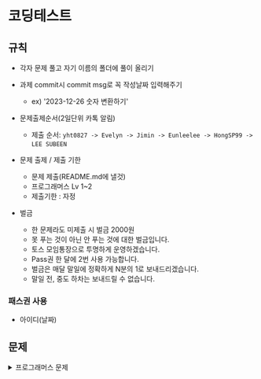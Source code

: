 # 코딩테스트

## 규칙

- 각자 문제 풀고 자기 이름의 폴더에 풀이 올리기
- 과제 commit시 commit msg로 꼭 작성날짜 입력해주기

  - ex) '2023-12-26 숫자 변환하기'

- 문제출제순서(2일단위 카톡 알림)
  - 제출 순서: `yht0827 -> Evelyn -> Jimin -> Eunleelee -> HongSP99 -> LEE SUBEEN`
  
- 문제 출제 / 제출 기한
  - 문제 제출(README.md에 낼것)
  - 프로그래머스 Lv 1~2
  - 제출기한 : 자정
- 벌금
  - 한 문제라도 미제출 시 벌금 2000원
  - 못 푸는 것이 아닌 안 푸는 것에 대한 벌금입니다.
  - 토스 모임통장으로 투명하게 운영하겠습니다.
  - Pass권 한 달에 2번 사용 가능합니다.
  - 벌금은 매달 말일에 정확하게 N분의 1로 보내드리겠습니다.
  - 말일 전, 중도 하차는 보내드릴 수 없습니다.

### 패스권 사용
- 아이디(날짜)

## 문제
<details>
<summary>프로그래머스 문제</summary>
  
## 12.28
- [숫자 변환하기](https://school.programmers.co.kr/learn/courses/30/lessons/154538) <img src="./img/yht0827.png" height = "30" width="30">
- [이모티콘 할인행사](https://school.programmers.co.kr/learn/courses/30/lessons/150368)

## 12.29
- [석유 시추](https://school.programmers.co.kr/learn/courses/30/lessons/250136)
- [공원 산책](https://school.programmers.co.kr/learn/courses/30/lessons/172928)

## 12.30
- [구멍 보트](https://school.programmers.co.kr/learn/courses/30/lessons/42885)
- [두 큐 합 같게 만들기](https://school.programmers.co.kr/learn/courses/30/lessons/118667)

## 12.31
- [호텔 대실](https://school.programmers.co.kr/learn/courses/30/lessons/155651)
- [성격 유형 검사하기](https://school.programmers.co.kr/learn/courses/30/lessons/118666)
</details>
